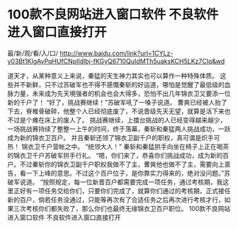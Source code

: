 # 100款不良网站进入窗口软件 不良软件进入窗口直接打开

最/新/观/看/入/口/ http://www.baidu.com/link?url=1CYLz-y03Bt1KIgAyPqHUfCNpIIdlbj-fKGyQ6710QuIdMTh5uaksKCH5LKz7CIq&wd

道天才，从某种意义上来说，秦猛的天生神力其实也可以算作一种特殊体质。
    这些并不新鲜，只不过苏破军也不得不感慨秦斩的好运道，哪怕是觉醒了最低级的血脉力量，未来成为先天境强者的机会也会大得多，恐怕不出几年锦衣卫又要添一位新的千户了！
    “好了，挑战赛继续！”苏破军吼了一嗓子说道。
    曹爽已经被人抬了下去，脊椎骨破碎，他整个人已经彻底废了，不说晋级先天无望，就算是活下来也不过是个瘫在床上的废人了。
    挑战赛继续，上擂台挑战的人已经变得越来越少，一场挑战赛持续了整整一上午的时间，终于落幕，秦斩和秦猛两人挑战成功，一跃成为新的锦衣卫百户。
    并且秦斩还领了锦衣卫副千户的职权，真可谓是炽手可热！
    锦衣卫千户营帐之中。
    “统领大人！”
    秦斩和秦猛拱手向坐在椅子上正在喝茶的锦衣卫千户苏破军拱手行礼。
    “嗯，你们来了，恭喜你们挑战成功，成为新的百户。不过秦斩你的锦衣卫副千户职权我做不了主，曹爽他也做不了主，需要向上禀告，看一下上峰的意思。不过这个百户位子，是你靠实力得来的，绝对没问题。”苏破军说道。
    “按照规定，每一位新晋百户都需要完成一项任务，通过考核期，我这里正好有一项任务交给你们，只要你们完成了，就算你们通过的考核期，正式接任新的百户，倘若任务没通过，只能等再次有了合适任务之后再次进行考核才行，如果三次考核你们都失败了，那么你们也最终无缘锦衣卫百户职位。
100款不良网站进入窗口软件 不良软件进入窗口直接打开
